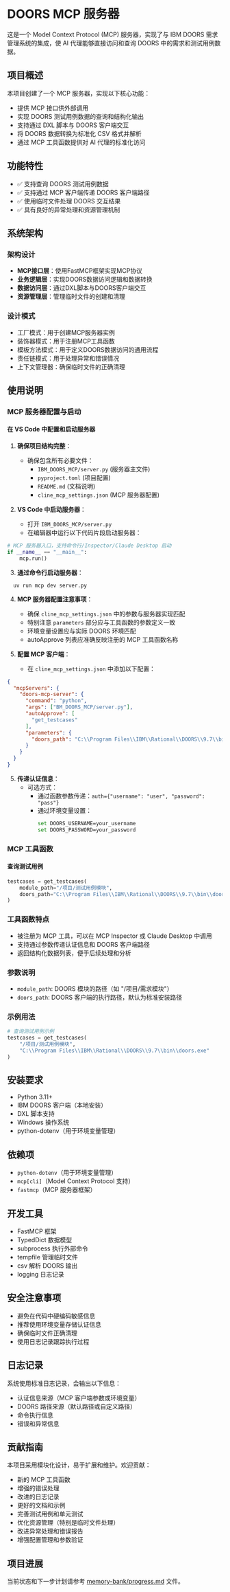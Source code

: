 # DOORS MCP 服务器

这是一个 Model Context Protocol (MCP) 服务器，实现了与 IBM DOORS 需求管理系统的集成，使 AI 代理能够直接访问和查询 DOORS 中的需求和测试用例数据。

## 项目概述

本项目创建了一个 MCP 服务器，实现以下核心功能：
- 提供 MCP 接口供外部调用
- 实现 DOORS 测试用例数据的查询和结构化输出
- 支持通过 DXL 脚本与 DOORS 客户端交互
- 将 DOORS 数据转换为标准化 CSV 格式并解析
- 通过 MCP 工具函数提供对 AI 代理的标准化访问

## 功能特性
- ✅ 支持查询 DOORS 测试用例数据
- ✅ 支持通过 MCP 客户端传递 DOORS 客户端路径
- ✅ 使用临时文件处理 DOORS 交互结果
- ✅ 具有良好的异常处理和资源管理机制

## 系统架构

### 架构设计
- **MCP接口层**：使用FastMCP框架实现MCP协议
- **业务逻辑层**：实现DOORS数据访问逻辑和数据转换
- **数据访问层**：通过DXL脚本与DOORS客户端交互
- **资源管理层**：管理临时文件的创建和清理

### 设计模式
- 工厂模式：用于创建MCP服务器实例
- 装饰器模式：用于注册MCP工具函数
- 模板方法模式：用于定义DOORS数据访问的通用流程
- 责任链模式：用于处理异常和错误情况
- 上下文管理器：确保临时文件的正确清理

## 使用说明

### MCP 服务器配置与启动

#### 在 VS Code 中配置和启动服务器

1. **确保项目结构完整**：
   - 确保包含所有必要文件：
     - `IBM_DOORS_MCP/server.py` (服务器主文件)
     - `pyproject.toml` (项目配置)
     - `README.md` (文档说明)
     - `cline_mcp_settings.json` (MCP 服务器配置)

2. **VS Code 中启动服务器**：
   - 打开 `IBM_DOORS_MCP/server.py`
   - 在编辑器中运行以下代码片段启动服务器：
   
```python
# MCP 服务器入口，支持命令行/Inspector/Claude Desktop 启动
if __name__ == "__main__":
    mcp.run()
```

3. **通过命令行启动服务器**：
```uv
  uv run mcp dev server.py
```

4. **MCP 服务器配置注意事项**：
   - 确保 `cline_mcp_settings.json` 中的参数与服务器实现匹配
   - 特别注意 `parameters` 部分应与工具函数的参数定义一致
   - 环境变量设置应与实际 DOORS 环境匹配
   - autoApprove 列表应准确反映注册的 MCP 工具函数名称

4. **配置 MCP 客户端**：
   - 在 `cline_mcp_settings.json` 中添加以下配置：
   
```json
{
  "mcpServers": {
    "doors-mcp-server": {
      "command": "python",
      "args": ["BM_DOORS_MCP/server.py"],
      "autoApprove": [
        "get_testcases"
      ],
      "parameters": {
        "doors_path": "C:\\Program Files\\IBM\\Rational\\DOORS\\9.7\\bin\\doors.exe"
      }
    }
  }
}
```

5. **传递认证信息**：
   - 可选方式：
     - 通过函数参数传递：`auth={"username": "user", "password": "pass"}`
     - 通过环境变量设置：
       ```bash
       set DOORS_USERNAME=your_username
       set DOORS_PASSWORD=your_password
       ```

### MCP 工具函数


#### 查询测试用例
```python
testcases = get_testcases(
    module_path="/项目/测试用例模块", 
    doors_path="C:\\Program Files\\IBM\\Rational\\DOORS\\9.7\\bin\\doors.exe"
)
```

### 工具函数特点

- 被注册为 MCP 工具，可以在 MCP Inspector 或 Claude Desktop 中调用
- 支持通过参数传递认证信息和 DOORS 客户端路径
- 返回结构化数据列表，便于后续处理和分析

### 参数说明

- `module_path`: DOORS 模块的路径（如 "/项目/需求模块"）
- `doors_path`: DOORS 客户端的执行路径，默认为标准安装路径

### 示例用法

```python
# 查询测试用例示例
testcases = get_testcases(
    "/项目/测试用例模块", 
    "C:\\Program Files\\IBM\\Rational\\DOORS\\9.7\\bin\\doors.exe"
)
```

## 安装要求

- Python 3.11+
- IBM DOORS 客户端（本地安装）
- DXL 脚本支持
- Windows 操作系统
- python-dotenv（用于环境变量管理）

## 依赖项

- `python-dotenv`（用于环境变量管理）
- `mcp[cli]`（Model Context Protocol 支持）
- `fastmcp`（MCP 服务器框架）

## 开发工具

- FastMCP 框架
- TypedDict 数据模型
- subprocess 执行外部命令
- tempfile 管理临时文件
- csv 解析 DOORS 输出
- logging 日志记录

## 安全注意事项

- 避免在代码中硬编码敏感信息
- 推荐使用环境变量存储认证信息
- 确保临时文件正确清理
- 使用日志记录跟踪执行过程

## 日志记录

系统使用标准日志记录，会输出以下信息：
- 认证信息来源（MCP 客户端参数或环境变量）
- DOORS 路径来源（默认路径或自定义路径）
- 命令执行信息
- 错误和异常信息

## 贡献指南

本项目采用模块化设计，易于扩展和维护。欢迎贡献：
- 新的 MCP 工具函数
- 增强的错误处理
- 改进的日志记录
- 更好的文档和示例
- 完善测试用例和单元测试
- 优化资源管理（特别是临时文件处理）
- 改进异常处理和错误报告
- 增强配置管理和参数验证

## 项目进展

当前状态和下一步计划请参考 [memory-bank/progress.md](memory-bank/progress.md) 文件。
